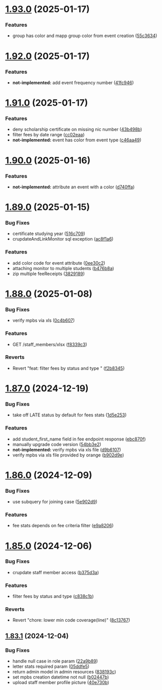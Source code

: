# [1.93.0](https://github.com/hei-school/hei-admin-api/compare/v1.92.0...v1.93.0) (2025-01-17)


### Features

* group has color and mapp group color from event creation  ([55c3634](https://github.com/hei-school/hei-admin-api/commit/55c3634540e78f964760b018847b05db596bc72e))



# [1.92.0](https://github.com/hei-school/hei-admin-api/compare/v1.91.0...v1.92.0) (2025-01-17)


### Features

* **not-implemented:** add event frequency number  ([41fc946](https://github.com/hei-school/hei-admin-api/commit/41fc94674cb01cfe847048e8ee51d096a3b4d5b9))



# [1.91.0](https://github.com/hei-school/hei-admin-api/compare/v1.90.0...v1.91.0) (2025-01-17)


### Features

* deny scholarship certificate on missing nic number  ([43b498b](https://github.com/hei-school/hei-admin-api/commit/43b498b74178e072a90891e45c17f9e90428e256))
* filter fees by date range ([cc02eaa](https://github.com/hei-school/hei-admin-api/commit/cc02eaabdb3b9b724f8e0c99dab7b24db66f6eb8))
* **not-implemented:** event has color from event type  ([c46aa49](https://github.com/hei-school/hei-admin-api/commit/c46aa497259d153502bbf7904f31ee77d323d4d5))



# [1.90.0](https://github.com/hei-school/hei-admin-api/compare/v1.89.0...v1.90.0) (2025-01-16)


### Features

* **not-implemented:** attribute an event with a color ([d740ffa](https://github.com/hei-school/hei-admin-api/commit/d740ffa5d0a9eabdac8f5c6969aaf42d84ba23df))



# [1.89.0](https://github.com/hei-school/hei-admin-api/compare/v1.88.0...v1.89.0) (2025-01-15)


### Bug Fixes

* certificate studying year ([516c709](https://github.com/hei-school/hei-admin-api/commit/516c70969878f616dc574e200bd6879b3a2ffc55))
* crupdateAndLinkMonitor sql exception ([ac8f1a6](https://github.com/hei-school/hei-admin-api/commit/ac8f1a67d64ad72a70b987ab13835d8bb2176501))


### Features

* add color code for event attribute  ([0ee30c2](https://github.com/hei-school/hei-admin-api/commit/0ee30c26c637a60943576af2afaf992aae5653f8))
* attaching monitor to multiple students ([b476b8a](https://github.com/hei-school/hei-admin-api/commit/b476b8a95aa2d403c778fe247b7f32bfe7a3ef90))
* zip multiple feeReceipts ([3829189](https://github.com/hei-school/hei-admin-api/commit/3829189d41c5b57c7aaf86a29211c051ed741e34))



# [1.88.0](https://github.com/hei-school/hei-admin-api/compare/v1.87.0...v1.88.0) (2025-01-08)


### Bug Fixes

* verify mpbs via xls ([0c4b607](https://github.com/hei-school/hei-admin-api/commit/0c4b607ef24345f3bb9b37f635ad419e59b27d86))


### Features

* GET /staff_members/xlsx  ([f8339c3](https://github.com/hei-school/hei-admin-api/commit/f8339c3af319ee902436b010c402f2a280e50f68))


### Reverts

* Revert "feat: filter fees by status and type " ([f2b8345](https://github.com/hei-school/hei-admin-api/commit/f2b8345d51d3d1ddf5a1f44f9318893325bbd7be))



# [1.87.0](https://github.com/hei-school/hei-admin-api/compare/v1.86.0...v1.87.0) (2024-12-19)


### Bug Fixes

* take off LATE status by default for fees stats  ([1d5e253](https://github.com/hei-school/hei-admin-api/commit/1d5e253adeb0ff811b84c09b2e6dadf1fa3f00b3))


### Features

* add student_first_name field in fee endpoint response  ([ebc870f](https://github.com/hei-school/hei-admin-api/commit/ebc870f9aa811804cf43acb1b027f64673415d47))
* manually upgrade code version ([54bb3e2](https://github.com/hei-school/hei-admin-api/commit/54bb3e25fad98153dae7d7063cfd8c75fa947292))
* **not-implemented:** verify mpbs via xls file ([d9b6107](https://github.com/hei-school/hei-admin-api/commit/d9b610716c818cb027cea518699c7368abd5af32))
* verify mpbs via xls file provided by orange ([b902d9e](https://github.com/hei-school/hei-admin-api/commit/b902d9e820c5e17e3ce8597d2007148a39b10eda))



# [1.86.0](https://github.com/hei-school/hei-admin-api/compare/v1.85.0...v1.86.0) (2024-12-09)


### Bug Fixes

* use subquery for joining case  ([5e902d9](https://github.com/hei-school/hei-admin-api/commit/5e902d90fa2245a07e269446b4ccf4a6a9e29529))


### Features

* fee stats depends on fee criteria filter   ([e9a8206](https://github.com/hei-school/hei-admin-api/commit/e9a820656f2387d4fdff1da8c6d400c126f445e5))



# [1.85.0](https://github.com/hei-school/hei-admin-api/compare/v1.83.1...v1.85.0) (2024-12-06)


### Bug Fixes

* crupdate staff member access ([b375d3a](https://github.com/hei-school/hei-admin-api/commit/b375d3a547b08f5b9b80d495e17d45e7b9ff076f))


### Features

* filter fees by status and type  ([c838c1b](https://github.com/hei-school/hei-admin-api/commit/c838c1bfa4822a8de03966183ac6211fdbf1ea9a))


### Reverts

* Revert "chore: lower min code coverage(line)" ([8c13767](https://github.com/hei-school/hei-admin-api/commit/8c1376736009c117d09fb558d2ae427348e3b878))



## [1.83.1](https://github.com/hei-school/hei-admin-api/compare/v1.83.0...v1.83.1) (2024-12-04)


### Bug Fixes

* handle null case in role param ([22a9b89](https://github.com/hei-school/hei-admin-api/commit/22a9b89f63b27d4e44fdc918a5b846617f747633))
* letter stats required param ([05ddfe5](https://github.com/hei-school/hei-admin-api/commit/05ddfe53e701fcd608dd5beb838cc05c44405748))
* return admin model in admin resources ([838193c](https://github.com/hei-school/hei-admin-api/commit/838193c289d8c73e3045441c1346d2826f4b3ce3))
* set mpbs creation datetime not null  ([b02447b](https://github.com/hei-school/hei-admin-api/commit/b02447b2e960458df98220dfb52c6c2ccc3c2bd9))
* upload staff member profile picture ([40e730b](https://github.com/hei-school/hei-admin-api/commit/40e730b17fde513cd8c3d660df1ad02276629867))



